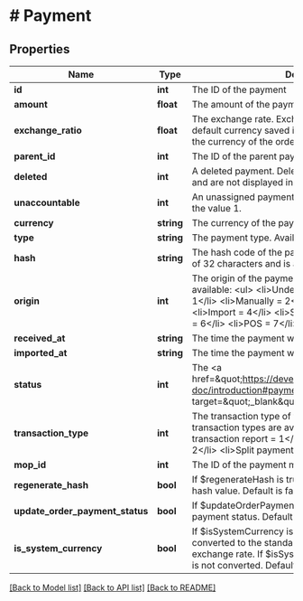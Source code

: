 # # Payment

## Properties

Name | Type | Description | Notes
------------ | ------------- | ------------- | -------------
**id** | **int** | The ID of the payment | [optional]
**amount** | **float** | The amount of the payment | [optional]
**exchange_ratio** | **float** | The exchange rate. Exchange rates are used if the default currency saved in plentymarkets differs from the currency of the order. | [optional]
**parent_id** | **int** | The ID of the parent payment | [optional]
**deleted** | **int** | A deleted payment. Deleted payments have the value 1 and are not displayed in the plentymarkets back end. | [optional]
**unaccountable** | **int** | An unassigned payment. Unassigned payments have the value 1. | [optional]
**currency** | **string** | The currency of the payment in ISO 4217 code. | [optional]
**type** | **string** | The payment type. Available types are credit and debit. | [optional]
**hash** | **string** | The hash code of the payment. The hash code consists of 32 characters and is automatically generated. | [optional]
**origin** | **int** | The origin of the payment. The following origins are available: &lt;ul&gt;     &lt;li&gt;Undefined &#x3D; 0&lt;/li&gt;     &lt;li&gt;System &#x3D; 1&lt;/li&gt;     &lt;li&gt;Manually &#x3D; 2&lt;/li&gt;     &lt;li&gt;SOAP &#x3D; 3&lt;/li&gt;     &lt;li&gt;Import &#x3D; 4&lt;/li&gt;     &lt;li&gt;Split payment &#x3D; 5&lt;/li&gt;     &lt;li&gt;Plugin &#x3D; 6&lt;/li&gt;     &lt;li&gt;POS &#x3D; 7&lt;/li&gt; &lt;/ul&gt; | [optional]
**received_at** | **string** | The time the payment was received | [optional]
**imported_at** | **string** | The time the payment was imported | [optional]
**status** | **int** | The &lt;a href&#x3D;\&quot;https://developers.plentymarkets.com/rest-doc/introduction#payment-statuses\&quot;  target&#x3D;\&quot;_blank\&quot;&gt;status&lt;/a&gt; of the payment | [optional]
**transaction_type** | **int** | The transaction type of the payment. The following transaction types are available: &lt;ul&gt;     &lt;li&gt;Interim transaction report &#x3D; 1&lt;/li&gt;     &lt;li&gt;Booked payment &#x3D; 2&lt;/li&gt;     &lt;li&gt;Split payment &#x3D; 3&lt;/li&gt; &lt;/ul&gt; | [optional]
**mop_id** | **int** | The ID of the payment method | [optional]
**regenerate_hash** | **bool** | If $regenerateHash is true, regenerate the payment hash value. Default is false. | [optional]
**update_order_payment_status** | **bool** | If $updateOrderPaymentStatus is true, update the order payment status. Default is false. | [optional]
**is_system_currency** | **bool** | If $isSystemCurrency is false, the value will be converted to the standard currency with the provided exchange rate. If $isSystemCurrency is false, the value is not converted. Default is true. | [optional]

[[Back to Model list]](../../README.md#models) [[Back to API list]](../../README.md#endpoints) [[Back to README]](../../README.md)
